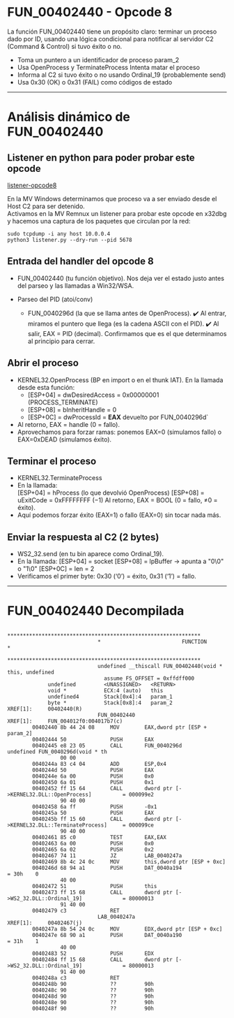 # FUN_00402440 - Opcode 8

La función FUN_00402440 tiene un propósito claro: terminar un proceso dado por ID, usando una lógica condicional para notificar al servidor C2 (Command & Control) si tuvo éxito o no.
- Toma un puntero a un identificador de proceso	param_2
- Usa OpenProcess y TerminateProcess	Intenta matar el proceso
- Informa al C2 si tuvo éxito o no	usando Ordinal_19 (probablemente send)
- Usa 0x30 (OK) o 0x31 (FAIL)	como códigos de estado

_____________________________________
# Análisis dinámico de FUN_00402440

## Listener en python para poder probar este opcode
[listener-opcode8](../analisis-dinamico/listener-opcode8.py)

En la MV Windows determinamos que proceso va a ser enviado desde el Host C2 para ser detenido.  
Activamos en la MV Remnux un listener para probar este opcode en x32dbg y hacemos una captura de los paquetes que circulan por la red:
```
sudo tcpdump -i any host 10.0.0.4
python3 listener.py --dry-run --pid 5678
```


## Entrada del handler del opcode 8
- FUN_00402440 (tu función objetivo).
  Nos deja ver el estado justo antes del parseo y las llamadas a Win32/WSA.

- Parseo del PID (atoi/conv)
  - FUN_0040296d (la que se llama antes de OpenProcess).
    ✔️ Al entrar, miramos el puntero que llega (es la cadena ASCII con el PID).
    ✔️ Al salir, EAX = PID (decimal). Confirmamos que es el que determinamos al principio para cerrar.

## Abrir el proceso
- KERNEL32.OpenProcess (BP en import o en el thunk IAT). En la llamada desde esta función:
  - [ESP+04] = dwDesiredAccess = 0x00000001 (PROCESS_TERMINATE)
  - [ESP+08] = bInheritHandle = 0
  - [ESP+0C] = dwProcessId = **EAX** devuelto por FUN_0040296d`
- Al retorno, EAX = handle (0 = fallo).  
- Aprovechamos para forzar ramas: ponemos EAX=0 (simulamos fallo) o EAX=0xDEAD (simulamos éxito).

## Terminar el proceso
- KERNEL32.TerminateProcess
- En la llamada:  
  [ESP+04] = hProcess (lo que devolvió OpenProcess)
  [ESP+08] = uExitCode = 0xFFFFFFFF (−1)
  Al retorno, EAX = BOOL (0 = fallo, ≠0 = éxito).
- Aquí podemos forzar éxito (EAX=1) o fallo (EAX=0) sin tocar nada más.

## Enviar la respuesta al C2 (2 bytes)
- WS2_32.send (en tu bin aparece como Ordinal_19).
- En la llamada:
  [ESP+04] = socket
  [ESP+08] = lpBuffer → apunta a "0\0" o "1\0"
  [ESP+0C] = len = 2
- Verificamos el primer byte: 0x30 (‘0’) = éxito, 0x31 (‘1’) = fallo.

_____________________________________

# FUN_00402440 Decompilada

```
                             **************************************************************
                             *                          FUNCTION                          *
                             **************************************************************
                             undefined __thiscall FUN_00402440(void * this, undefined
                               assume FS_OFFSET = 0xffdff000
             undefined         <UNASSIGNED>   <RETURN>
             void *            ECX:4 (auto)   this
             undefined4        Stack[0x4]:4   param_1
             byte *            Stack[0x8]:4   param_2                                 XREF[1]:     00402440(R)  
                             FUN_00402440                                    XREF[1]:     FUN_004012f0:004017b7(c)  
        00402440 8b 44 24 08     MOV        EAX,dword ptr [ESP + param_2]
        00402444 50              PUSH       EAX
        00402445 e8 23 05        CALL       FUN_0040296d                                     undefined FUN_0040296d(void * th
                 00 00
        0040244a 83 c4 04        ADD        ESP,0x4
        0040244d 50              PUSH       EAX
        0040244e 6a 00           PUSH       0x0
        00402450 6a 01           PUSH       0x1
        00402452 ff 15 64        CALL       dword ptr [->KERNEL32.DLL::OpenProcess]          = 000099e2
                 90 40 00
        00402458 6a ff           PUSH       -0x1
        0040245a 50              PUSH       EAX
        0040245b ff 15 60        CALL       dword ptr [->KERNEL32.DLL::TerminateProcess]     = 000099ce
                 90 40 00
        00402461 85 c0           TEST       EAX,EAX
        00402463 6a 00           PUSH       0x0
        00402465 6a 02           PUSH       0x2
        00402467 74 11           JZ         LAB_0040247a
        00402469 8b 4c 24 0c     MOV        this,dword ptr [ESP + 0xc]
        0040246d 68 94 a1        PUSH       DAT_0040a194                                     = 30h    0
                 40 00
        00402472 51              PUSH       this
        00402473 ff 15 68        CALL       dword ptr [->WS2_32.DLL::Ordinal_19]             = 80000013
                 91 40 00
        00402479 c3              RET
                             LAB_0040247a                                    XREF[1]:     00402467(j)  
        0040247a 8b 54 24 0c     MOV        EDX,dword ptr [ESP + 0xc]
        0040247e 68 90 a1        PUSH       DAT_0040a190                                     = 31h    1
                 40 00
        00402483 52              PUSH       EDX
        00402484 ff 15 68        CALL       dword ptr [->WS2_32.DLL::Ordinal_19]             = 80000013
                 91 40 00
        0040248a c3              RET
        0040248b 90              ??         90h
        0040248c 90              ??         90h
        0040248d 90              ??         90h
        0040248e 90              ??         90h
        0040248f 90              ??         90h

```
